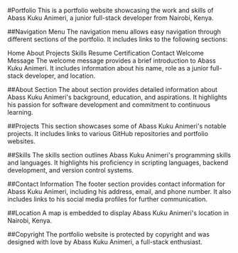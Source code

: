 #Portfolio
This is a portfolio website showcasing the work and skills of Abass Kuku Animeri, a junior full-stack developer from Nairobi, Kenya.

##Navigation Menu
The navigation menu allows easy navigation through different sections of the portfolio. It includes links to the following sections:

Home
About
Projects
Skills
Resume
Certification
Contact
Welcome Message
The welcome message provides a brief introduction to Abass Kuku Animeri. It includes information about his name, role as a junior full-stack developer, and location.

##About Section
The about section provides detailed information about Abass Kuku Animeri's background, education, and aspirations. It highlights his passion for software development and commitment to continuous learning.

##Projects
This section showcases some of Abass Kuku Animeri's notable projects. It includes links to various GitHub repositories and portfolio websites.

##Skills
The skills section outlines Abass Kuku Animeri's programming skills and languages. It highlights his proficiency in scripting languages, backend development, and version control systems.

##Contact Information
The footer section provides contact information for Abass Kuku Animeri, including his address, email, and phone number. It also includes links to his social media profiles for further communication.

##Location
A map is embedded to display Abass Kuku Animeri's location in Nairobi, Kenya.

##Copyright
The portfolio website is protected by copyright and was designed with love by Abass Kuku Animeri, a full-stack enthusiast.
